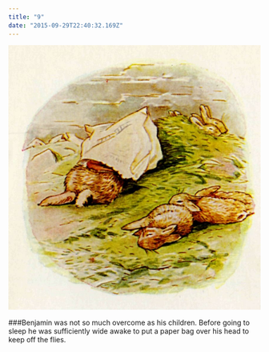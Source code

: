 ```yaml
---
title: "9"
date: "2015-09-29T22:40:32.169Z"
---
```


![The Mouse comes sliding down the bell-pull](./10.jpg)

###Benjamin was not so much overcome as his children. Before going to sleep he was sufficiently wide awake to put a paper bag over his head to keep off the flies.
